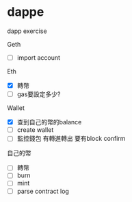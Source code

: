 # dappe
dapp exercise

Geth
 - [ ] import account  

Eth
 - [x] 轉幣  
 - [ ] gas要設定多少? 
 
Wallet
 - [x] 查到自己的幣的balance  
 - [ ] create wallet  
 - [ ] 監控錢包 有轉進轉出 要有block confirm
 
自己的幣
 - [ ] 轉幣  
 - [ ] burn
 - [ ] mint
 - [ ] parse contract log  
